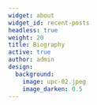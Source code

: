 ```yaml
---
widget: about
widget_id: recent-posts
headless: true
weight: 20
title: Biography
active: true
author: admin
design:
  background:
    image: upc-02.jpeg
    image_darken: 0.5
---
```

